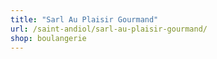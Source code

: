 ```yaml
---
title: "Sarl Au Plaisir Gourmand"
url: /saint-andiol/sarl-au-plaisir-gourmand/
shop: boulangerie
---
```

